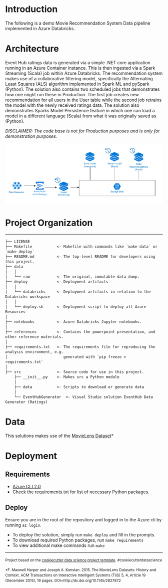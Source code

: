 # Introduction

The following is a demo Movie Recommendation System Data pipeline implemented in Azure Databricks. 

# Architecture

Event Hub ratings data is generated via a simple .NET core application running in an Azure Container instance. This is then ingested via a Spark Streaming (Scala) job within Azure Databricks. The recommendation system makes use of a collaborative filtering model, specifically the Alternating Least Squares (ALS) algorithm implemented in Spark ML and pySpark (Python). The solution also contains two scheduled jobs that demonstrates how one might run these in Production. The first job creates new recommendation for all users in the User table while the second job retrains the model with the newly received ratings data. The solution also demonstrates Sparks Model Persistence feature in which one can load a model in a different language (Scala) from what it was originally saved as (Python).

*DISCLAIMER: The code base is not for Production purposes and is only for demonstration purposes.*

![Architecture](images/architecture.PNG?raw=true "Architecture")

# Project Organization
------------

    ├── LICENSE
    ├── Makefile           <- Makefile with commands like `make data` or `make deploy`
    ├── README.md          <- The top-level README for developers using this project.
    ├── data
    │   │
    │   └── raw            <- The original, immutable data dump.
    ├── deploy             <- Deployment artifacts
    │   │
    │   └── databricks     <- Deployment artifacts in relation to the Databricks workspace
    │   │
    │   └── deploy.sh      <- Deployment script to deploy all Azure Resources
    │
    ├── notebooks          <- Azure Databricks Jupyter notebooks. 
    │
    ├── references         <- Contains the powerpoint presentation, and other reference materials.
    │
    ├── requirements.txt   <- The requirements file for reproducing the analysis environment, e.g.
    │                         generated with `pip freeze > requirements.txt`
    │
    ├── src                <- Source code for use in this project.
        ├── __init__.py    <- Makes src a Python module
        │
        ├── data           <- Scripts to download or generate data
        │
        └── EventHubGenerator  <- Visual Studio solution EventHub Data Generator (Ratings)
     
# Data

This solutions makes use of the [MovieLens Dataset](https://movielens.org/)*

# Deployment

## Requirements

- [Azure CLI 2.0](https://azure.github.io/projects/clis/)
- Check the requirements.txt for list of necessary Python packages. 

## Deploy

Ensure you are in the root of the repository and logged in to the Azure cli by running `az login`.

- To deploy the solution, simply run `make deploy` and fill in the prompts.
- To download required Python packages, run `make requirements`
- To view additional make commands run `make`

--------

<p><small>Project based on the <a target="_blank" href="https://drivendata.github.io/cookiecutter-data-science/">cookiecutter data science project template</a>. #cookiecutterdatascience</small></p>
<p><small>*F. Maxwell Harper and Joseph A. Konstan. 2015. The MovieLens Datasets: History and Context. ACM Transactions on Interactive Intelligent Systems (TiiS) 5, 4, Article 19 (December 2015), 19 pages. DOI=http://dx.doi.org/10.1145/2827872</small></p>
